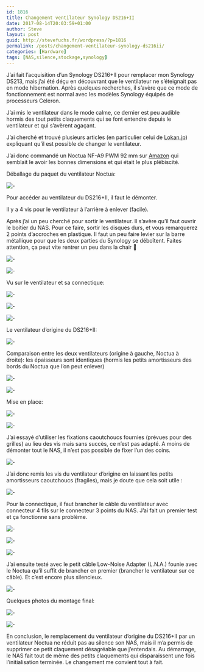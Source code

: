 ```yaml
---
id: 1816
title: Changement ventilateur Synology DS216+II
date: 2017-08-14T20:03:59+01:00
author: Steve
layout: post
guid: http://stevefuchs.fr/wordpress/?p=1816
permalink: /posts/changement-ventilateur-synology-ds216ii/
categories: [Hardware]
tags: [NAS,silence,stockage,synology]
---
```

J&rsquo;ai fait l&rsquo;acquisition d&rsquo;un Synology DS216+II pour remplacer mon Synology DS213, mais j&rsquo;ai été déçu en découvrant que le ventilateur ne s&rsquo;éteignait pas en mode hibernation. Après quelques recherches, il s&rsquo;avère que ce mode de fonctionnement est normal avec les modèles Synology équipés de processeurs Celeron.

J&rsquo;ai mis le ventilateur dans le mode calme, ce dernier est peu audible hormis des tout petits claquements qui se font entendre depuis le ventilateur et qui s&rsquo;avèrent agaçant.

J&rsquo;ai cherché et trouvé plusieurs articles (en particulier celui de [Lokan.jp](https://lokan.jp/2016/03/17/silence-remplace-ventilateur-nas-synology/)) expliquant qu&rsquo;il est possible de changer le ventilateur.

J&rsquo;ai donc commandé un Noctua NF-A9 PWM 92 mm sur [Amazon](https://www.amazon.fr/NF-A9-PWM-ventilateur-refroidisseur-radiateur/dp/B00RUZ059O/) qui semblait le avoir les bonnes dimensions et qui était le plus plébiscité.

Déballage du paquet du ventilateur Noctua:

![-]({{site.baseurl}}/wp-content/uploads/2017/08/DSC09892.jpg)

Pour accéder au ventilateur du DS216+II, il faut le démonter.

Il y a 4 vis pour le ventilateur à l&rsquo;arrière à enlever (facile).

Après j&rsquo;ai un peu cherché pour sortir le ventilateur. Il s&rsquo;avère qu&rsquo;il faut ouvrir le boitier du NAS. Pour ce faire, sortir les disques durs, et vous remarquerez 2 points d&rsquo;accroches en plastique. Il faut un peu faire levier sur la barre métallique pour que les deux parties du Synology se déboîtent. Faites attention, ça peut vite rentrer un peu dans la chair 🙂

![-]({{site.baseurl}}/wp-content/uploads/2017/08/DSC09896.jpg)

![-]({{site.baseurl}}/wp-content/uploads/2017/08/DSC09897.jpg)

Vu sur le ventilateur et sa connectique:

![-]({{site.baseurl}}/wp-content/uploads/2017/08/DSC09898.jpg)

![-]({{site.baseurl}}/wp-content/uploads/2017/08/DSC09899.jpg)

![-]({{site.baseurl}}/wp-content/uploads/2017/08/DSC09900.jpg)

Le ventilateur d&rsquo;origine du DS216+II:

![-]({{site.baseurl}}/wp-content/uploads/2017/08/DSC09901.jpg)

Comparaison entre les deux ventilateurs (origine à gauche, Noctua à droite): les épaisseurs sont identiques (hormis les petits amortisseurs des bords du Noctua que l&rsquo;on peut enlever)

![-]({{site.baseurl}}/wp-content/uploads/2017/08/DSC09902.jpg)

![-]({{site.baseurl}}/wp-content/uploads/2017/08/DSC09903.jpg)

Mise en place:

![-]({{site.baseurl}}/wp-content/uploads/2017/08/DSC09904.jpg)

![-]({{site.baseurl}}/wp-content/uploads/2017/08/DSC09905.jpg)

J&rsquo;ai essayé d&rsquo;utiliser les fixations caoutchoucs fournies (prévues pour des grilles) au lieu des vis mais sans succès, ce n&rsquo;est pas adapté. A moins de démonter tout le NAS, il n&rsquo;est pas possible de fixer l&rsquo;un des coins.

![-]({{site.baseurl}}/wp-content/uploads/2017/08/DSC09907.jpg)

J&rsquo;ai donc remis les vis du ventilateur d&rsquo;origine en laissant les petits amortisseurs caoutchoucs (fragiles), mais je doute que cela soit utile :

![-]({{site.baseurl}}/wp-content/uploads/2017/08/DSC09908.jpg)

Pour la connectique, il faut brancher le câble du ventilateur avec connecteur 4 fils sur le connecteur 3 points du NAS. J&rsquo;ai fait un premier test et ça fonctionne sans problème.

![-]({{site.baseurl}}/wp-content/uploads/2017/08/DSC09911.jpg)

![-]({{site.baseurl}}/wp-content/uploads/2017/08/DSC09913.jpg)

![-]({{site.baseurl}}/wp-content/uploads/2017/08/DSC09915.jpg)

J&rsquo;ai ensuite testé avec le petit câble Low-Noise Adapter (L.N.A.) founie avec le Noctua qu&rsquo;il suffit de brancher en premier (brancher le ventilateur sur ce câble). Et c&rsquo;est encore plus silencieux.

![-]({{site.baseurl}}/wp-content/uploads/2017/08/DSC09917.jpg)

Quelques photos du montage final:

![-]({{site.baseurl}}/wp-content/uploads/2017/08/DSC09918.jpg)

![-]({{site.baseurl}}/wp-content/uploads/2017/08/DSC09919.jpg)

En conclusion, le remplacement du ventilateur d&rsquo;origine du DS216+II par un ventilateur Noctua ne réduit pas au silence son NAS, mais il m&rsquo;a permis de supprimer ce petit claquement désagréable que j&rsquo;entendais. Au démarrage, le NAS fait tout de même des petits claquements qui disparaissent une fois l&rsquo;initialisation terminée. Le changement me convient tout à fait.